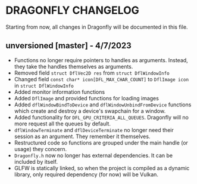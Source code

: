 # DRAGONFLY CHANGELOG

Starting from now, all changes in Dragonfly will be documented in this file.

## unversioned [master] - 4/7/2023
- Functions no longer require pointers to handles as arguments. Instead, they take the handles themselves as arguments.
- Removed field `struct DflVec2D res` from `struct DflWindowInfo`
- Changed field `const char* icon[DFL_MAX_CHAR_COUNT]` to `DflImage icon` in `struct DflWindowInfo`
- Added monitor information functions
- Added `DflImage` and provided functions for loading images
- Added `dflWindowBindToDevice` and `dflWindowUnbindFromDevice` functions which create and destroy a device's swapchain for a window.
- Added functionality for `DFL_GPU_CRITERIA_ALL_QUEUES`. Dragonfly will no more request all the queues by default.
- `dflWindowTerminate` and `dflDeviceTerminate` no longer need their session as an argument. They remember it themselves.
- Restructured code so functions are grouped under the main handle (or usage) they concern.
- `Dragonfly.h` now no longer has external dependencies. It can be included by itself. 
- GLFW is statically linked, so when the project is compiled as a dynamic library, only required dependency (for now) will be Vulkan.